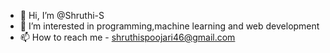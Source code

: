 - 👋 Hi, I’m @Shruthi-S
- 👀 I’m interested in programming,machine learning and web development
- 📫 How to reach me - shruthispoojari46@gmail.com


